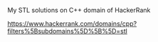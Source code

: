 My STL solutions on C++ domain of HackerRank

https://www.hackerrank.com/domains/cpp?filters%5Bsubdomains%5D%5B%5D=stl
